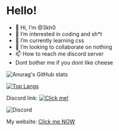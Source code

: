 <!--- Dont not edit this --->
# Hello!
- 👋 Hi, I’m @3kh0
- 👀 I’m interested in coding and sh*t
- 🌱 I’m currently learning css
- 💞️ I’m looking to collaborate on nothing
- 📫 How to reach me discord server
- Dont bother me if you dont like cheese


![Anurag's GitHub stats](https://github-readme-stats.vercel.app/api?username=3kh0&show_icons=true&theme=synthwave)

[![Top Langs](https://github-readme-stats.vercel.app/api/top-langs/?username=3kh0&langs_count=4)](https://github.com/anuraghazra/github-readme-stats)



Discord link: [![Click me!](https://discord.gg/44yAbMWbHb)](https://google.com/)

![Discord](https://img.shields.io/discord/840084542332076102?label=Server&logo=discord&logoColor=white&style=flat-square)

My website: [Click me NOW](https://3kh0.github.io/)

<!---
3kh0/3kh0 is a ✨ special ✨ repository because its `README.md` (this file) appears on your GitHub profile.
You can click the Preview link to take a look at your thing
--->
